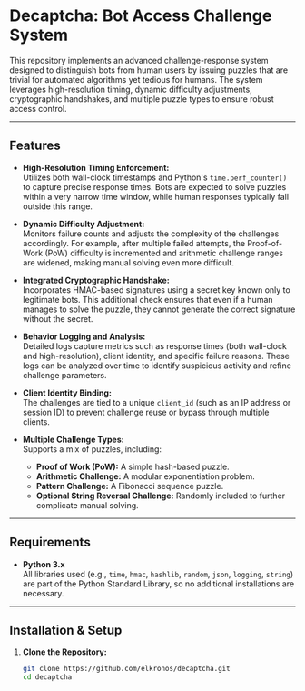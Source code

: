 # Decaptcha: Bot Access Challenge System

This repository implements an advanced challenge-response system designed to distinguish bots from human users by issuing puzzles that are trivial for automated algorithms yet tedious for humans. The system leverages high-resolution timing, dynamic difficulty adjustments, cryptographic handshakes, and multiple puzzle types to ensure robust access control.

---

## Features

- **High-Resolution Timing Enforcement:**  
  Utilizes both wall-clock timestamps and Python's `time.perf_counter()` to capture precise response times. Bots are expected to solve puzzles within a very narrow time window, while human responses typically fall outside this range.

- **Dynamic Difficulty Adjustment:**  
  Monitors failure counts and adjusts the complexity of the challenges accordingly. For example, after multiple failed attempts, the Proof-of-Work (PoW) difficulty is incremented and arithmetic challenge ranges are widened, making manual solving even more difficult.

- **Integrated Cryptographic Handshake:**  
  Incorporates HMAC-based signatures using a secret key known only to legitimate bots. This additional check ensures that even if a human manages to solve the puzzle, they cannot generate the correct signature without the secret.

- **Behavior Logging and Analysis:**  
  Detailed logs capture metrics such as response times (both wall-clock and high-resolution), client identity, and specific failure reasons. These logs can be analyzed over time to identify suspicious activity and refine challenge parameters.

- **Client Identity Binding:**  
  The challenges are tied to a unique `client_id` (such as an IP address or session ID) to prevent challenge reuse or bypass through multiple clients.

- **Multiple Challenge Types:**  
  Supports a mix of puzzles, including:
  - **Proof of Work (PoW):** A simple hash-based puzzle.
  - **Arithmetic Challenge:** A modular exponentiation problem.
  - **Pattern Challenge:** A Fibonacci sequence puzzle.
  - **Optional String Reversal Challenge:** Randomly included to further complicate manual solving.

---

## Requirements

- **Python 3.x**  
  All libraries used (e.g., `time`, `hmac`, `hashlib`, `random`, `json`, `logging`, `string`) are part of the Python Standard Library, so no additional installations are necessary.

---

## Installation & Setup

1. **Clone the Repository:**

   ```bash
   git clone https://github.com/elkronos/decaptcha.git
   cd decaptcha
